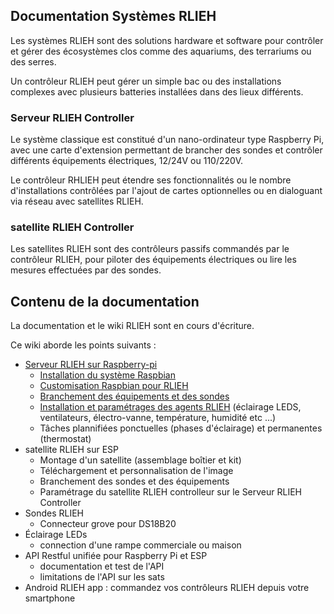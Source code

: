 ## Documentation Systèmes RLIEH

Les systèmes RLIEH sont des solutions hardware et software pour contrôler et gérer des écosystèmes clos comme des aquariums, des terrariums ou des serres.

Un contrôleur RLIEH peut gérer un simple bac ou des installations complexes avec plusieurs batteries installées dans des lieux différents.

### Serveur RLIEH Controller
Le système classique est constitué d'un nano-ordinateur type Raspberry Pi,  avec une carte d'extension permettant de brancher des sondes et contrôler différents équipements électriques, 12/24V ou 110/220V. 

Le contrôleur RHLIEH peut étendre ses fonctionnalités ou le nombre d'installations contrôlées par l'ajout de cartes optionnelles  ou en dialoguant via réseau avec satellites RLIEH. 

### satellite RLIEH Controller
Les satellites RLIEH sont des contrôleurs passifs commandés par le contrôleur RLIEH, pour piloter des équipements électriques ou lire les mesures effectuées par des sondes.

## Contenu de la documentation
La documentation et le wiki RLIEH sont en cours d'écriture. 

Ce wiki aborde les points suivants : 
* [Serveur RLIEH sur Raspberry-pi](raspberry-pi/index.md)
  * [Installation du système Raspbian](raspberry-pi/installation_raspbian.md)
  * [Customisation Raspbian pour RLIEH](raspberry-pi/installation_systeme_rlieh_sur_raspberry_pi.md)
  * [Branchement des équipements et des sondes](raspberry-pi/rlieh-raspberry-pi-hat.md)
  * [Installation et paramétrages des agents RLIEH](raspberry-pi/parametrage_serveur_rlieh.md) (éclairage LEDS, ventilateurs, électro-vanne, température, humidité etc ...)
  * Tâches  plannifiées ponctuelles (phases d'éclairage) et permanentes (thermostat)
* satellite RLIEH sur ESP
  * Montage d'un satellite (assemblage boîtier et kit)
  * Téléchargement et personnalisation de l'image
  * Branchement des sondes et des équipements
  * Paramétrage du satellite RLIEH controlleur sur le Serveur RLIEH Controller 
* Sondes RLIEH
  * Connecteur grove pour DS18B20
* Éclairage LEDs
  * connection d'une rampe commerciale ou maison
* API Restful unifiée pour Raspberry Pi et ESP
  * documentation et test de l'API
  * limitations de l'API sur les sats
* Android RLIEH app : commandez vos contrôleurs RLIEH depuis votre smartphone 

